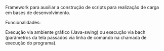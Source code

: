 Framework para auxiliar a construção de scripts para realização de carga em bases de desenvolvimento.

Funcionalidades:

Execução via ambiente gráfico (Java-swing) ou execução via bach (parâmetros da tela passados via linha de comando na chamada de execução do programa).